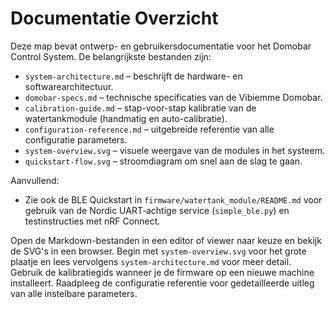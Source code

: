 # Documentatie Overzicht

Deze map bevat ontwerp- en gebruikersdocumentatie voor het Domobar Control System.
De belangrijkste bestanden zijn:

- `system-architecture.md` – beschrijft de hardware- en softwarearchitectuur.
- `domobar-specs.md` – technische specificaties van de Vibiemme Domobar.
- `calibration-guide.md` – stap-voor-stap kalibratie van de watertankmodule (handmatig en auto-calibratie).
- `configuration-reference.md` – uitgebreide referentie van alle configuratie parameters.
- `system-overview.svg` – visuele weergave van de modules in het systeem.
- `quickstart-flow.svg` – stroomdiagram om snel aan de slag te gaan.

Aanvullend:

- Zie ook de BLE Quickstart in `firmware/watertank_module/README.md` voor gebruik van de Nordic UART‑achtige service (`simple_ble.py`) en testinstructies met nRF Connect.

Open de Markdown-bestanden in een editor of viewer naar keuze en bekijk de SVG's
in een browser. Begin met `system-overview.svg` voor het grote plaatje en lees
vervolgens `system-architecture.md` voor meer detail. Gebruik de kalibratiegids
wanneer je de firmware op een nieuwe machine installeert. Raadpleeg de configuratie
referentie voor gedetailleerde uitleg van alle instelbare parameters.
